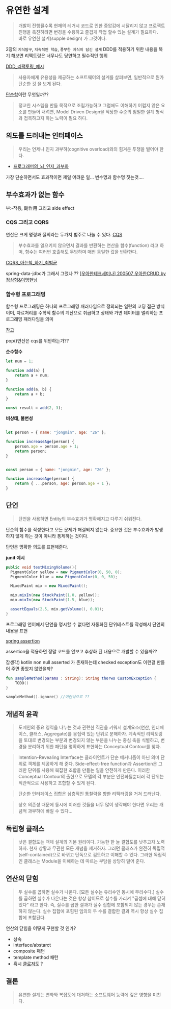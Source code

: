 # 유연한 설계

> 개발이 진행될수록 현재의 레거시 코드로 인한 중압감에 시달리지 않고 프로젝트 진행을 촉진하려면 변경을 수용하고 즐겁게 작업 할수 있는 설계가 필요하다.  
바로 유연한 설계(supple design) 가 그것이다.

2장의 `지식탐구`, `지속적인 학습`, `풍부한 지식이 담긴 설계` DDD를 적용하기 위한 내용을 복기 해보면 리팩토링은 너무나도 당연하고 필수적인 행위

[DDD_리팩토링_예시](https://spoqa.github.io/2021/09/13/domain-driven-development-transition-story.html)

> 사용자에게 유용성을 제공하는 소프트웨어의 설계를 살펴보면, 일반적으로 뭔가 단순한 것 을 보게 된다.

[단순함](https://mytory.net/archives/9352)이란 무엇일까??

> 정교한 시스템을 만들 목적으로 조립가능하고 그럼에도 이해하기 어렵지 않은 요소를 만들어 내려면, Model Driven Design을 적당한 수준의 엄밀한 설계 형식과 접목하고자 하는 노력이 필요 하다.

## 의도를 드러내는 인터페이스
> 우리는 언제나 인지 과부하(cognitive overload)와의 힘겨운 투쟁을 벌어야 한다.

- [프로그래머의_뇌_인지_과부화](https://seungyeop-lee.github.io/blog/post/%ED%94%84%EB%A1%9C%EA%B7%B8%EB%9E%98%EB%A8%B8%EC%9D%98-%EB%87%8C-%EC%9A%94%EC%95%BD/)

가장 단순하면서도 효과적이면 제일 어려운 일... 변수명과 함수명 짓는것....

## 부수효과가 없는 함수
부ː-작용, 副作用 그리고 side effect 

### CQS 그리고 CQRS

연산은 크게 명령과 질의라는 두가지 범주로 나눌 수 있다. [CQS](https://wonit.tistory.com/628)

> 부수효과를 일으키지 않으면서 결과를 반환하는 연산을 함수(function) 라고 하며, 함수는 여러번 호출해도 무방하며 매번 동일한 값을 반환한다.

[CQRS_아는척_하기_최범균](https://www.youtube.com/watch?v=xf0kXMTFJm8)

spring-data-jdbc가 그래서 그랬나 ??
[[우아한테크세미나] 200507 우아한CRUD by 정상혁&이명현님](https://youtu.be/cflK7FTGPlg?t=2814)

### 함수형 프로그래밍

함수형 프로그래밍은 하나의 프로그래밍 패러다임으로 정의되는 일련의 코딩 접근 방식이며, 자료처리를 수학적 함수의 계산으로 취급하고 상태와 가변 데이터를 멀리하는 프로그래밍 패러다임을 의미 

[참고](https://jongminfire.dev/%ED%95%A8%EC%88%98%ED%98%95-%ED%94%84%EB%A1%9C%EA%B7%B8%EB%9E%98%EB%B0%8D%EC%9D%B4%EB%9E%80)

pop()연산은 cqs를 위반하는가??

**순수함수**
```javascript
let num = 1;

function add(a) {
    return a + num;
}

function add(a, b) {
    return a + b;
}

const result = add(2, 3);
```

**비상태, 불변성**
```javascript

let person = { name: "jongmin", age: "26" };

function increaseAge(person) {
    person.age = person.age + 1;
    return person;
}


const person = { name: "jongmin", age: "26" };

function increaseAge(person) {
    return { ...person, age: person.age + 1 };
}
```

## 단언
> 단언을 사용하면 Entity의 부수효과가 명확해지고 다루기 쉬워진다.

단순히 함수를 작성한다고 모든 문제가 해결되지 않는다. 중요한 것은 부수효과가 발생하지 않게 하는 것이 아니라 통제하는 것이다.

단언은 명확한 의도를 표현해준다.

**junit 예시**
```java
public void testMixingVolume(){
  PigmentColor yellow = new PigmentColor(0, 50, 0);
  PigmentColor blue = new PigmentColor(0, 0, 50);

  MixedPaint mix = new MixedPaint();

  mix.mixIn(new StockPaint(1.0, yellow));
  mix.mixIn(new StockPaint(1.5, blue));

  assertEquals(2.5, mix.getVolume(), 0.01);
}
```

프로그래밍 언어에서 단언을 명시할 수 없다면 자동화된 단위테스트를 작성해서 단언의 내용을 표현

[spring assertion](https://docs.spring.io/spring-framework/docs/current/javadoc-api/org/springframework/util/Assert.html)

assertion을 적용하면 정말 코드를 안보고 추상화 된 내용으로 개발할 수 있을까??

잡생각) kotlin non null asserted 가 존재하는데 checked exception도 이런걸 만들어 주면 좋았지 않았을까?

```kotlin
fun sampleMethod(params : String): String thorws CustomException {
    TODO()
}

sampleMethod().ignore() //이런식으로 ??
```

## 개념적 윤곽

>도메인의 중요 영역을 나누는 것과 관련한 직관을 키워서 설계요소(연산, 인터페이스, 클래스, Aggregate)를 응집력 있는 단위로 분해하자. 계속적인 리펙토링을 토대로 변경되는 부분과 변경되지 않는 부분을 나누는 중심 축을 식별하고, 변경을 분리하기 위한 패턴을 명확하게 표현하는 Conceptual Contour를 찾자.

>Intention-Revealing Interface는 클라이언트가 단순 메커니즘이 아닌 의미 단위로 객체를 제공하게 해 준다. Side-effect-free function과 Assertion은 그러한 단위를 사용해 복잡한 조합을 만들는 일을 안전하게 만든다. 이러한 Conceptual Contour의 출현으로 모델의 각 부분은 안전화될뿐더러 각 단위는 직관적으로 사용하고 조합할 수 있게 된다.

>단순한 인터페이스 집합은 심층적인 통찰력을 향한 리팩터링을 거쳐 드러난다.

>상호 의존성 때문에 동시에 이러한 것들을 너무 많이 생각해야 한다면 우리는 개념적 과부하에 빠질 수 있다...

## 독립형 클래스

>낮은 결합도는 객체 설계의 기본 원리이다. 가능한 한 늘 결합도를 낮추고자 노력하자. 현재 상황과 무관한 모든 개념을 제거하자. 그러면 클래스가 완전히 독립적(self-contained)으로 바뀌고 단독으로 검토하고 이해할 수 있다. 그러한 독립적인 클래스는 Module을 이해하는 데 따르는 부담을 상당히 덜어 준다.

## 연산의 닫힘

> 두 실수를 곱하면 실수가 나온다. [모든 실수는 유리수인 동시에 무리수다.] 실수를 곱하면 실수가 나온다는 것은 항상 참이므로 실수를 가리켜 "곱셈에 대해 닫혀 있다" 라고 한다. 즉, 실수를 곱한 결과가 실수 집합에 포함되지 않는 경우는 존재하지 않는다. 실수 집합에 포힘된 임의의 두 수를 결합한 결과 역시 항상 실수 집합에 포함된다.

연산의 닫힘을 어떻게 구현할 것 인가?
- 상속
- interface/abstarct
- composite 패턴
- template method 패턴
- 혹시 [클로저](https://poiemaweb.com/js-closure)도 ?


## 결론

> 유연한 설계는 변화와 복잡도에 대처하는 소프트웨어 능력에 깊은 영향을 미친다.
